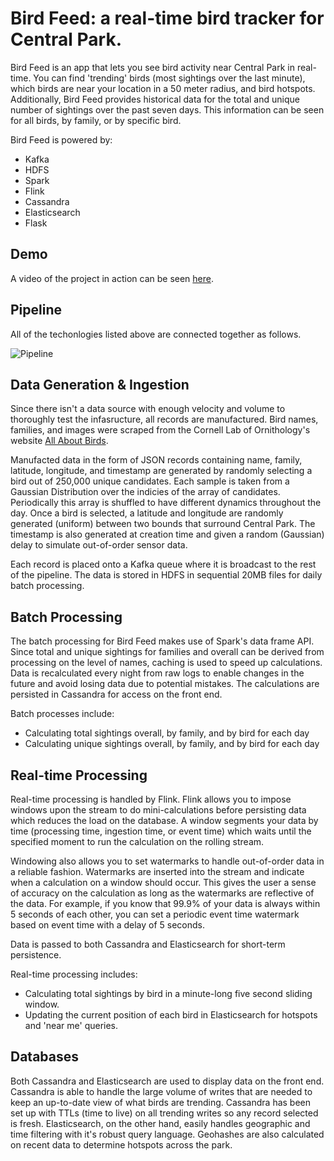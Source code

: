 # Bird Feed: a real-time bird tracker for Central Park.

Bird Feed is an app that lets you see bird activity near Central Park in real-time.  You can find 'trending' birds (most sightings over the last minute), which birds are near your location in a 50 meter radius, and bird hotspots.  Additionally, Bird Feed provides historical data for the total and unique number of sightings over the past seven days.  This information can be seen for all birds, by family, or by specific bird.

Bird Feed is powered by:

- Kafka
- HDFS
- Spark
- Flink
- Cassandra
- Elasticsearch
- Flask


## Demo

A video of the project in action can be seen [here](https://vimeo.com/175286105).


## Pipeline

All of the techonlogies listed above are connected together as follows.

![Pipeline](http://i.imgur.com/H2yNXNX.png?1)



## Data Generation & Ingestion

Since there isn't a data source with enough velocity and volume to thoroughly test the infasructure, all records are manufactured.  Bird names, families, and images were scraped from the Cornell Lab of Ornithology's website [All About Birds](https://www.allaboutbirds.org/guide/search/).  

Manufacted data in the form of JSON records containing name, family, latitude, longitude, and timestamp are generated by randomly selecting a bird out of 250,000 unique candidates.  Each sample is taken from a Gaussian Distribution over the indicies of the array of candidates.  Periodically this array is shuffled to have different dynamics throughout the day.  Once a bird is selected, a latitude and longitude are randomly generated (uniform) between two bounds that surround Central Park.  The timestamp is also generated at creation time and given a random (Gaussian) delay to simulate out-of-order sensor data.

Each record is placed onto a Kafka queue where it is broadcast to the rest of the pipeline.  The data is stored in HDFS in sequential 20MB files for daily batch processing.


## Batch Processing

The batch processing for Bird Feed makes use of Spark's data frame API.  Since total and unique sightings for families and overall can be derived from processing on the level of names, caching is used to speed up calculations.  Data is recalculated every night from raw logs to enable changes in the future and avoid losing data due to potential mistakes.  The calculations are persisted in Cassandra for access on the front end.  

Batch processes include:

- Calculating total sightings overall, by family, and by bird for each day
- Calculating unique sightings overall, by family, and by bird for each day


## Real-time Processing

Real-time processing is handled by Flink.  Flink allows you to impose windows upon the stream to do mini-calculations before persisting data which reduces the load on the database.  A window segments your data by time (processing time, ingestion time, or event time) which waits until the specified moment to run the calculation on the rolling stream.  

Windowing also allows you to set watermarks to handle out-of-order data in a reliable fashion.  Watermarks are inserted into the stream and indicate when a calculation on a window should occur.  This gives the user a sense of accuracy on the calculation as long as the watermarks are reflective of the data.  For example, if you know that 99.9% of your data is always within 5 seconds of each other, you can set a periodic event time watermark based on event time with a delay of 5 seconds.

Data is passed to both Cassandra and Elasticsearch for short-term persistence.

Real-time processing includes:

- Calculating total sightings by bird in a minute-long five second sliding window.
- Updating the current position of each bird in Elasticsearch for hotspots and 'near me' queries.


## Databases

Both Cassandra and Elasticsearch are used to display data on the front end.  Cassandra is able to handle the large volume of writes that are needed to keep an up-to-date view of what birds are trending.  Cassandra has been set up with TTLs (time to live) on all trending writes so any record selected is fresh. Elasticsearch, on the other hand, easily handles geographic and time filtering with it's robust query language.  Geohashes are also calculated on recent data to determine hotspots across the park.
